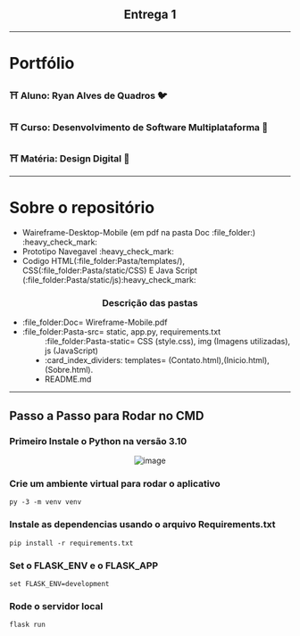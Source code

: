 <h2 align="center">Entrega 1</h2> 
<hr>

# Portfólio
<h3>⛩ Aluno: Ryan Alves de Quadros 🐦 </h3>

<h3>⛩ Curso: Desenvolvimento de Software Multiplataforma 🦜</h3>

<h3>⛩ Matéria: Design Digital 🦉</h3>

<hr> 

# Sobre o repositório
<div>
    <div>
    <ul>
       <Li>Waireframe-Desktop-Mobile (em pdf na pasta Doc :file_folder:) :heavy_check_mark:</Li>
       <Li> Prototipo Navegavel  :heavy_check_mark: </Li>
       <Li>Codigo HTML(:file_folder:Pasta/templates/), CSS(:file_folder:Pasta/static/CSS) E Java Script (:file_folder:Pasta/static/js):heavy_check_mark:</Li>
    </ul>

     
   <h3 align="center"> Descrição das pastas </h3>
   <ul>
      <Li>:file_folder:Doc= Wireframe-Mobile.pdf  </Li>
      <Li>:file_folder:Pasta-src= static, app.py, requirements.txt </Li>
      <dd>:file_folder:Pasta-static= CSS (style.css), img (Imagens utilizadas), js (JavaScript)
      <Li>:card_index_dividers:	templates= (Contato.html),(Inicio.html),(Sobre.html). </Li>
      <Li>README.md
    </ul>
  <hr>
    </div>
</div>


## Passo a Passo para Rodar no CMD
### Primeiro Instale o Python na versão 3.10
<div align="center">
  
  
  ![image](https://user-images.githubusercontent.com/79495727/160816267-c4fd85f1-b5df-4a2a-95ea-a9ad8a4689a9.png)
  
</div>

### Crie um ambiente virtual para rodar o aplicativo
~~~ 
py -3 -m venv venv
~~~
### Instale as dependencias usando o arquivo Requirements.txt
~~~
pip install -r requirements.txt
~~~
### Set o FLASK_ENV e o FLASK_APP
~~~
set FLASK_ENV=development
~~~
### Rode o servidor local
~~~
flask run
~~~



